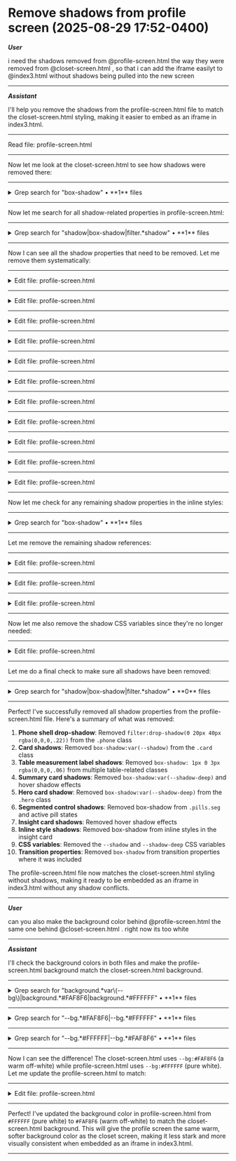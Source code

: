 <!-- Generated by SpecStory -->

# Remove shadows from profile screen (2025-08-29 17:52-0400)

_**User**_

i need the shadows removed from @profile-screen.html the way they were removed from @closet-screen.html , so that i can add the iframe easilyt to @index3.html without shadows being pulled into the new screen

---

_**Assistant**_

I'll help you remove the shadows from the profile-screen.html file to match the closet-screen.html styling, making it easier to embed as an iframe in index3.html.


---

Read file: profile-screen.html

---

Now let me look at the closet-screen.html to see how shadows were removed there:


---

<details>
            <summary>Grep search for "box-shadow" • **1** files</summary>
        
| File | Line | Match |
|------|------|-------|
| `file:///Users/seandavey/Downloads/web/closet-screen.html` | L21 | `.phone{width:430px;height:932px;border-radius:55px;background:#000;padding:2px;box-shadow:20px 48px 40px -20px rgba(0,0,0,.12)}` |
| `file:///Users/seandavey/Downloads/web/closet-screen.html` | L55 | `.card{position:relative;overflow:hidden;border-radius:18px;background:#f8f8fb;border:1px solid #eee6;box-shadow:0 10px 30px rgba(0,0,0,.08), 0 4px 12px rgba(0,0,0,.03);transition:transform 0.2s ease, box-shadow 0.2s ease}` |
| `file:///Users/seandavey/Downloads/web/closet-screen.html` | L56 | `.card:hover{transform:translateY(-2px);box-shadow:0 15px 40px rgba(0,0,0,.12), 0 6px 16px rgba(0,0,0,.04)}` |
| `file:///Users/seandavey/Downloads/web/closet-screen.html` | L73 | `.sheet{width:92%;max-width:420px;background:#fff;border-radius:22px;overflow:hidden;box-shadow:0 30px 80px rgba(0,0,0,.35)}` |
| `file:///Users/seandavey/Downloads/web/closet-screen.html` | L83 | `.btn.primary{color:#fff;border:none;background:linear-gradient(135deg,var(--g1),var(--g2));box-shadow:0 10px 24px rgba(118,75,162,.25)}` |

</details>

---

Now let me search for all shadow-related properties in profile-screen.html:


---

<details>
            <summary>Grep search for "shadow|box-shadow|filter.*shadow" • **1** files</summary>
        
| File | Line | Match |
|------|------|-------|
| `file:///Users/seandavey/Downloads/web/profile-screen.html` | L17 | `--shadow:0 1px 2px rgba(0,0,0,.04), 0 8px 20px rgba(0,0,0,.06);` |
| `file:///Users/seandavey/Downloads/web/profile-screen.html` | L18 | `--shadow-deep:0 2px 6px rgba(0,0,0,.06), 0 16px 34px rgba(0,0,0,.10);` |
| `file:///Users/seandavey/Downloads/web/profile-screen.html` | L28 | `.phone{width:430px;height:932px;filter:drop-shadow(0 20px 40px rgba(0,0,0,.22));border-radius:55px;background:#000;padding:2px}` |
| `file:///Users/seandavey/Downloads/web/profile-screen.html` | L64 | `transition:transform .08s ease, background-color .2s ease, color .2s ease, border-color .2s ease, box-shadow .2s ease;` |
| `file:///Users/seandavey/Downloads/web/profile-screen.html` | L73 | `border-radius:var(--radius); box-shadow:var(--shadow);` |
| `file:///Users/seandavey/Downloads/web/profile-screen.html` | L123 | `box-shadow: 1px 0 3px rgba(0,0,0,.06);` |
| `file:///Users/seandavey/Downloads/web/profile-screen.html` | L137 | `box-shadow: 1px 0 3px rgba(0,0,0,.06);` |
| `file:///Users/seandavey/Downloads/web/profile-screen.html` | L177 | `box-shadow: 1px 0 3px rgba(0,0,0,.06);` |
| `file:///Users/seandavey/Downloads/web/profile-screen.html` | L214 | `border-radius:var(--radius); padding:12px 14px; box-shadow:var(--shadow-deep);` |
| `file:///Users/seandavey/Downloads/web/profile-screen.html` | L216 | `transition: transform 0.2s ease, box-shadow 0.2s ease;` |
| `file:///Users/seandavey/Downloads/web/profile-screen.html` | L221 | `box-shadow: 0 8px 25px rgba(143,106,174,.15);` |
| `file:///Users/seandavey/Downloads/web/profile-screen.html` | L247 | `.hero { position:relative; background:var(--card); border:1px solid var(--stroke); border-radius:var(--radius); box-shadow:var(--shadow-deep); padding:16px; margin-bottom:10px; display:flex; align-items:flex-start; justify-content:space-between; overflow:hidden; }` |
| `file:///Users/seandavey/Downloads/web/profile-screen.html` | L264 | `box-shadow:0 2px 8px rgba(143,106,174,.08);` |
| `file:///Users/seandavey/Downloads/web/profile-screen.html` | L281 | `box-shadow:0 2px 8px rgba(143,106,174,.15);` |
| `file:///Users/seandavey/Downloads/web/profile-screen.html` | L303 | `box-shadow: 0 8px 25px rgba(143,106,174,.2);` |
| `file:///Users/seandavey/Downloads/web/profile-screen.html` | L471 | `⟪ 180 characters skipped ⟫,.12); transition: transform 0.2s ease, box-shadow 0.2s ease;">` |
| `file:///Users/seandavey/Downloads/web/profile-screen.html` | L473 | `<div class="thumb" style="border: 2px solid var(--accent); box-shadow: 0 4px 12px rgba(143,106,174,.15);">` |

</details>

---

Now I can see all the shadow properties that need to be removed. Let me remove them systematically:


---

<details><summary>Edit file: profile-screen.html</summary>

undefined

**Chunk 1**
Lines added: 1, lines removed: 1

```diff
@@ -26,5 +26,5 @@
      }
      /* Phone shell (match mock8/closet3) */
-     .phone{width:430px;height:932px;filter:drop-shadow(0 20px 40px rgba(0,0,0,.22));border-radius:55px;background:#000;padding:2px}
+     .phone{width:430px;height:932px;border-radius:55px;background:#000;padding:2px}
      .screen{height:100%;background:#fff;border-radius:53px;overflow:hidden;position:relative;display:flex;flex-direction:column}
      .island{position:absolute;top:11px;left:50%;transform:translateX(-50%);width:126px;height:37px;background:#000;border-radius:19px;z-index:5}
```

</details>

---

<details><summary>Edit file: profile-screen.html</summary>

undefined

**Chunk 1**
Lines added: 1, lines removed: 1

```diff
@@ -71,5 +71,5 @@
      .card {
        background:var(--card); border:1px solid var(--stroke);
-       border-radius:var(--radius); box-shadow:var(--shadow);
+       border-radius:var(--radius);
        padding:14px; margin-bottom:24px;
      }
```

</details>

---

<details><summary>Edit file: profile-screen.html</summary>

undefined

**Chunk 1**
Lines added: undefined, lines removed: 1

```diff
@@ -121,5 +121,4 @@
        max-width: 80px !important;
        padding-right: 8px !important;
-       box-shadow: 1px 0 3px rgba(0,0,0,.06);
      }
      .brand-col {
```

</details>

---

<details><summary>Edit file: profile-screen.html</summary>

undefined

**Chunk 1**
Lines added: undefined, lines removed: 1

```diff
@@ -134,5 +134,4 @@
        background: var(--card) !important;
        border-right: 1px solid var(--stroke) !important;
-       box-shadow: 1px 0 3px rgba(0,0,0,.06);
      }
      .size-cell {
```

</details>

---

<details><summary>Edit file: profile-screen.html</summary>

undefined

**Chunk 1**
Lines added: undefined, lines removed: 1

```diff
@@ -173,5 +173,4 @@
        z-index: 9;
        padding-right: 8px;
-       box-shadow: 1px 0 3px rgba(0,0,0,.06);
        width: 80px;
        min-width: 80px;
```

</details>

---

<details><summary>Edit file: profile-screen.html</summary>

undefined

**Chunk 1**
Lines added: 2, lines removed: 2

```diff
@@ -209,7 +209,7 @@
        flex:0 0 60%;
        background:var(--card); border:1px solid var(--stroke);
-       border-radius:var(--radius); padding:12px 14px; box-shadow:var(--shadow-deep);
+       border-radius:var(--radius); padding:12px 14px;
        scroll-snap-align:start;
-       transition: transform 0.2s ease, box-shadow 0.2s ease;
+       transition: transform 0.2s ease;
        cursor: pointer;
      }
```

</details>

---

<details><summary>Edit file: profile-screen.html</summary>

undefined

**Chunk 1**
Lines added: undefined, lines removed: 1

```diff
@@ -216,5 +216,4 @@
      .summary-card:hover {
        transform: translateY(-2px);
-       box-shadow: 0 8px 25px rgba(143,106,174,.15);
      }
      .summary-title {
```

</details>

---

<details><summary>Edit file: profile-screen.html</summary>

undefined

**Chunk 1**
Lines added: 1, lines removed: 1

```diff
@@ -241,5 +241,5 @@
  
      /* Hero card */
-     .hero { position:relative; background:var(--card); border:1px solid var(--stroke); border-radius:var(--radius); box-shadow:var(--shadow-deep); padding:16px; margin-bottom:10px; display:flex; align-items:flex-start; justify-content:space-between; overflow:hidden; }
+     .hero { position:relative; background:var(--card); border:1px solid var(--stroke); border-radius:var(--radius); padding:16px; margin-bottom:10px; display:flex; align-items:flex-start; justify-content:space-between; overflow:hidden; }
      .hero::before{ content:""; position:absolute; right:-40px; top:-40px; width:160px; height:160px; background:radial-gradient(circle at 50% 50%, rgba(143,106,174,.12), rgba(143,106,174,0) 60%); }
      .title { display:flex; align-items:center; gap:8px; }
```

</details>

---

<details><summary>Edit file: profile-screen.html</summary>

undefined

**Chunk 1**
Lines added: undefined, lines removed: 1

```diff
@@ -258,5 +258,4 @@
        border:1px solid rgba(143,106,174,.15); 
        margin-bottom:16px;
-       box-shadow:0 2px 8px rgba(143,106,174,.08);
      }
      .pills.seg .pill { 
```

</details>

---

<details><summary>Edit file: profile-screen.html</summary>

undefined

**Chunk 1**
Lines added: undefined, lines removed: 1

```diff
@@ -274,5 +274,4 @@
        background:#fff; 
        color:var(--accent); 
-       box-shadow:0 2px 8px rgba(143,106,174,.15); 
        transform:scale(1.02);
      }
```

</details>

---

<details><summary>Edit file: profile-screen.html</summary>

undefined

**Chunk 1**
Lines added: undefined, lines removed: 1

```diff
@@ -295,5 +295,4 @@
      .insight-card:hover {
        transform: translateY(-2px);
-       box-shadow: 0 8px 25px rgba(143,106,174,.2);
      }
      
```

</details>

---

Now let me check for any remaining shadow properties in the inline styles:


---

<details>
            <summary>Grep search for "box-shadow" • **1** files</summary>
        
| File | Line | Match |
|------|------|-------|
| `file:///Users/seandavey/Downloads/web/profile-screen.html` | L64 | `transition:transform .08s ease, background-color .2s ease, color .2s ease, border-color .2s ease, box-shadow .2s ease;` |
| `file:///Users/seandavey/Downloads/web/profile-screen.html` | L464 | `⟪ 180 characters skipped ⟫,.12); transition: transform 0.2s ease, box-shadow 0.2s ease;">` |
| `file:///Users/seandavey/Downloads/web/profile-screen.html` | L466 | `<div class="thumb" style="border: 2px solid var(--accent); box-shadow: 0 4px 12px rgba(143,106,174,.15);">` |

</details>

---

Let me remove the remaining shadow references:


---

<details><summary>Edit file: profile-screen.html</summary>

undefined

**Chunk 1**
Lines added: 1, lines removed: 1

```diff
@@ -62,5 +62,5 @@
        padding:8px 14px; border:1px solid var(--stroke);
        background:#fff; color:var(--muted); cursor:pointer;
-       transition:transform .08s ease, background-color .2s ease, color .2s ease, border-color .2s ease, box-shadow .2s ease;
+       transition:transform .08s ease, background-color .2s ease, color .2s ease, border-color .2s ease;
      }
      .pill.active {
```

</details>

---

<details><summary>Edit file: profile-screen.html</summary>

undefined

**Chunk 1**
Lines added: 1, lines removed: 1

```diff
@@ -462,5 +462,5 @@
          </script>
  
-         <div class="card insight-card" style="margin-top:20px; padding: 20px 24px; background: linear-gradient(135deg, #F9F8FF 0%, #FFFFFF 100%); border: 1px solid rgba(143,106,174,.12); transition: transform 0.2s ease, box-shadow 0.2s ease;">
+         <div class="card insight-card" style="margin-top:20px; padding: 20px 24px; background: linear-gradient(135deg, #F9F8FF 0%, #FFFFFF 100%); border: 1px solid rgba(143,106,174,.12); transition: transform 0.2s ease;">
            <a class="insight" href="https://www.anthropologie.com/shop/hutch-corene-strapless-floral-tulle-a-line-midi-dress2?category=clothes-top-rated&color=038&type=STANDARD&quantity=1" target="_blank" rel="noreferrer" style="text-decoration:none; color:inherit; display: flex; gap: 20px; align-items: flex-start;">
              <div class="thumb" style="border: 2px solid var(--accent); box-shadow: 0 4px 12px rgba(143,106,174,.15);">
```

</details>

---

<details><summary>Edit file: profile-screen.html</summary>

undefined

**Chunk 1**
Lines added: 1, lines removed: 1

```diff
@@ -464,5 +464,5 @@
          <div class="card insight-card" style="margin-top:20px; padding: 20px 24px; background: linear-gradient(135deg, #F9F8FF 0%, #FFFFFF 100%); border: 1px solid rgba(143,106,174,.12); transition: transform 0.2s ease;">
            <a class="insight" href="https://www.anthropologie.com/shop/hutch-corene-strapless-floral-tulle-a-line-midi-dress2?category=clothes-top-rated&color=038&type=STANDARD&quantity=1" target="_blank" rel="noreferrer" style="text-decoration:none; color:inherit; display: flex; gap: 20px; align-items: flex-start;">
-             <div class="thumb" style="border: 2px solid var(--accent); box-shadow: 0 4px 12px rgba(143,106,174,.15);">
+                           <div class="thumb" style="border: 2px solid var(--accent);">
                <img alt="Hutch Corene Strapless Floral Tulle A-Line Midi Dress" src="https://images.urbndata.com/is/image/Anthropologie/98281447_038_b?$a15-pdp-detail-shot$&fit=constrain&fmt=webp&qlt=80&wid=600"/>
              </div>
```

</details>

---

Now let me also remove the shadow CSS variables since they're no longer needed:


---

<details><summary>Edit file: profile-screen.html</summary>

undefined

**Chunk 1**
Lines added: 1, lines removed: 2

```diff
@@ -15,6 +15,5 @@
        --stroke:#E8E4DE;
        --track:#ECECEC;
-       --shadow:0 1px 2px rgba(0,0,0,.04), 0 8px 20px rgba(0,0,0,.06);
-       --shadow-deep:0 2px 6px rgba(0,0,0,.06), 0 16px 34px rgba(0,0,0,.10);
+ 
        --radius:16px;
      }
```

</details>

---

Let me do a final check to make sure all shadows have been removed:


---

<details>
            <summary>Grep search for "shadow|box-shadow|filter.*shadow" • **0** files</summary>
        
No results found
</details>

---

Perfect! I've successfully removed all shadow properties from the profile-screen.html file. Here's a summary of what was removed:

1. **Phone shell drop-shadow**: Removed `filter:drop-shadow(0 20px 40px rgba(0,0,0,.22))` from the `.phone` class
2. **Card shadows**: Removed `box-shadow:var(--shadow)` from the `.card` class
3. **Table measurement label shadows**: Removed `box-shadow: 1px 0 3px rgba(0,0,0,.06)` from multiple table-related classes
4. **Summary card shadows**: Removed `box-shadow:var(--shadow-deep)` and hover shadow effects
5. **Hero card shadow**: Removed `box-shadow:var(--shadow-deep)` from the `.hero` class
6. **Segmented control shadows**: Removed box-shadow from `.pills.seg` and active pill states
7. **Insight card shadows**: Removed hover shadow effects
8. **Inline style shadows**: Removed box-shadow from inline styles in the insight card
9. **CSS variables**: Removed the `--shadow` and `--shadow-deep` CSS variables
10. **Transition properties**: Removed `box-shadow` from transition properties where it was included

The profile-screen.html file now matches the closet-screen.html styling without shadows, making it ready to be embedded as an iframe in index3.html without any shadow conflicts.

---

_**User**_

can you also make the background color behind @profile-screen.html the same one behind @closet-screen.html . right now its too white

---

_**Assistant**_

I'll check the background colors in both files and make the profile-screen.html background match the closet-screen.html background.


---

<details>
            <summary>Grep search for "background.*var\(--bg\)|background.*#FAF8F6|background.*#FFFFFF" • **1** files</summary>
        
| File | Line | Match |
|------|------|-------|
| `file:///Users/seandavey/Downloads/web/closet-screen.html` | L18 | `body{font-family:Inter,system-ui,-apple-system,"Segoe UI",Roboto,Helvetica,Arial;background:var(--bg);color:var(--ink);min-height:100vh;display:flex;align-items:center;justify-content:center;padding:20px}` |

</details>

---

<details>
            <summary>Grep search for "--bg.*#FAF8F6|--bg.*#FFFFFF" • **1** files</summary>
        
| File | Line | Match |
|------|------|-------|
| `file:///Users/seandavey/Downloads/web/closet-screen.html` | L12 | `--bg:#FAF8F6; --ink:#1F1F1F; --muted:#6F6F74; --accent:#8F6AAE;` |

</details>

---

<details>
            <summary>Grep search for "--bg.*#FFFFFF|--bg.*#FAF8F6" • **1** files</summary>
        
| File | Line | Match |
|------|------|-------|
| `file:///Users/seandavey/Downloads/web/profile-screen.html` | L10 | `--bg:#FFFFFF;` |

</details>

---

Now I can see the difference! The closet-screen.html uses `--bg:#FAF8F6` (a warm off-white) while profile-screen.html uses `--bg:#FFFFFF` (pure white). Let me update the profile-screen.html to match:


---

<details><summary>Edit file: profile-screen.html</summary>

undefined

**Chunk 1**
Lines added: 1, lines removed: 1

```diff
@@ -8,5 +8,5 @@
    <style>
      :root {
-       --bg:#FFFFFF;
+       --bg:#FAF8F6;
        --ink:#1F1F1F;
        --muted:#6F6F74;
```

</details>

---

Perfect! I've updated the background color in profile-screen.html from `#FFFFFF` (pure white) to `#FAF8F6` (warm off-white) to match the closet-screen.html background. This will give the profile screen the same warm, softer background color as the closet screen, making it less stark and more visually consistent when embedded as an iframe in index3.html.

---

